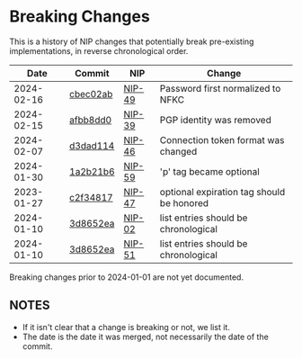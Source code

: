# Breaking Changes

This is a history of NIP changes that potentially break pre-existing implementations, in
reverse chronological order.

| Date        | Commit    | NIP      | Change |
| ----------- | --------- | -------- | ------ |
| 2024-02-16  | [cbec02ab](https://github.com/nostr-protocol/nips/commit/cbec02ab) | [NIP-49](49.md) | Password first normalized to NFKC |
| 2024-02-15  | [afbb8dd0](https://github.com/nostr-protocol/nips/commit/afbb8dd0) | [NIP-39](39.md) | PGP identity was removed |
| 2024-02-07  | [d3dad114](https://github.com/nostr-protocol/nips/commit/d3dad114)  | [NIP-46](46.md) | Connection token format was changed |
| 2024-01-30  | [1a2b21b6](https://github.com/nostr-protocol/nips/commit/1a2b21b6)  | [NIP-59](59.md) | 'p' tag became optional |
| 2023-01-27  | [c2f34817](https://github.com/nostr-protocol/nips/commit/c2f34817)  | [NIP-47](47.md) | optional expiration tag should be honored |
| 2024-01-10  | [3d8652ea](https://github.com/nostr-protocol/nips/commit/3d8652ea)  | [NIP-02](02.md) | list entries should be chronological |
| 2024-01-10  | [3d8652ea](https://github.com/nostr-protocol/nips/commit/3d8652ea)  | [NIP-51](51.md) | list entries should be chronological |

Breaking changes prior to 2024-01-01 are not yet documented.

## NOTES

- If it isn't clear that a change is breaking or not, we list it.
- The date is the date it was merged, not necessarily the date of the commit.
